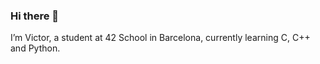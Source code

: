 ### Hi there 👋

I’m Victor, a student at 42 School in Barcelona, currently learning C, C++ and Python.
